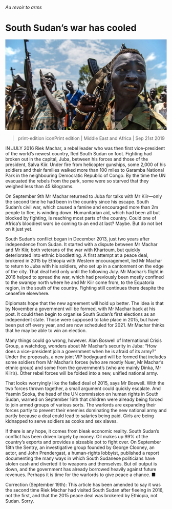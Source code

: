 ###### Au revoir to arms

# South Sudan’s war has cooled 

![image](images/20190921_MAP002_0.jpg) 

> print-edition iconPrint edition | Middle East and Africa | Sep 21st 2019 

IN JULY 2016 Riek Machar, a rebel leader who was then first vice-president of the world’s newest country, fled South Sudan on foot. Fighting had broken out in the capital, Juba, between his forces and those of the president, Salva Kiir. Under fire from helicopter gunships, some 2,000 of his soldiers and their families walked more than 100 miles to Garamba National Park in the neighbouring Democratic Republic of Congo. By the time the UN evacuated the rebels from the park, some were so starved that they weighed less than 45 kilograms. 

On September 9th Mr Machar returned to Juba for talks with Mr Kiir—only the second time he had been in the country since his escape. South Sudan’s civil war, which caused a famine and encouraged more than 2m people to flee, is winding down. Humanitarian aid, which had been all but blocked by fighting, is reaching most parts of the country. Could one of Africa’s bloodiest wars be coming to an end at last? Maybe. But do not bet on it just yet. 

South Sudan’s conflict began in December 2013, just two years after independence from Sudan. It started with a dispute between Mr Machar and Mr Kiir, both veterans of the war with Khartoum, but quickly deteriorated into ethnic bloodletting. A first attempt at a peace deal, brokered in 2015 by Ethiopia with Western encouragement, led Mr Machar to return to Juba with his soldiers, who set up in a cantonment on the edge of the city. That deal held only until the following July. Mr Machar’s flight in 2016 helped to spread the war, which had previously been mostly confined to the swampy north where he and Mr Kiir come from, to the Equatoria region, in the south of the country. Fighting still continues there despite the ceasefire elsewhere. 

Diplomats hope that the new agreement will hold up better. The idea is that by November a government will be formed, with Mr Machar back at his post. It could then begin to organise South Sudan’s first elections as an independent state. Those were supposed to take place in 2015, but have been put off every year, and are now scheduled for 2021. Mr Machar thinks that he may be able to win an election. 

Many things could go wrong, however. Alan Boswell of International Crisis Group, a watchdog, wonders about Mr Machar’s security in Juba: “How does a vice-president join a government when he is afraid of its army?” Under the proposals, a new joint VIP bodyguard will be formed that includes some soldiers from Mr Machar’s forces (who are mostly Nuer, Mr Machar’s ethnic group) and some from the government’s (who are mainly Dinka, Mr Kiir’s). Other rebel forces will be folded into a new, unified national army. 

That looks worryingly like the failed deal of 2015, says Mr Boswell. With the two forces thrown together, a small argument could quickly escalate. And Yasmin Sooka, the head of the UN commission on human rights in South Sudan, warned on September 16th that children were already being forced to join armed groups of various sorts. The warlords are expanding their forces partly to prevent their enemies dominating the new national army and partly because a deal could lead to salaries being paid. Girls are being kidnapped to serve soldiers as cooks and sex slaves. 

If there is any hope, it comes from bleak economic reality. South Sudan’s conflict has been driven largely by money. Oil makes up 99% of the country’s exports and provides a sizeable pot to fight over. On September 18th the Sentry, an investigative group founded by George Clooney, an actor, and John Prendergast, a human-rights lobbyist, published a report documenting the many ways in which South Sudanese politicians have stolen cash and diverted it to weapons and themselves. But oil output is down, and the government has already borrowed heavily against future revenues. Perhaps it is time for the warlords to give peace a chance. ■ 

Correction (September 19th): This article has been amended to say it was the second time Riek Machar had visited South Sudan after fleeing in 2016, not the first, and that the 2015 peace deal was brokered by Ethiopia, not Sudan. Sorry. 

